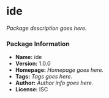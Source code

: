 # ide

_Package description goes here._

### Package Information

- **Name:** ide
- **Version:** 1.0.0
- **Homepage:** _Homepage goes here._
- **Tags:** _Tags goes here._
- **Author:** _Author info goes here._
- **License:** ISC

